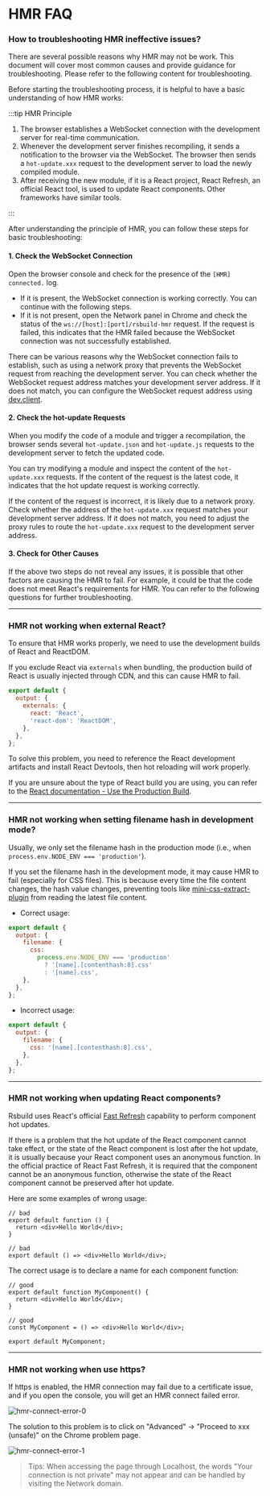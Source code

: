 # HMR FAQ

### How to troubleshooting HMR ineffective issues?

There are several possible reasons why HMR may not be work. This document will cover most common causes and provide guidance for troubleshooting. Please refer to the following content for troubleshooting.

Before starting the troubleshooting process, it is helpful to have a basic understanding of how HMR works:

:::tip HMR Principle

1. The browser establishes a WebSocket connection with the development server for real-time communication.
2. Whenever the development server finishes recompiling, it sends a notification to the browser via the WebSocket. The browser then sends a `hot-update.xxx` request to the development server to load the newly compiled module.
3. After receiving the new module, if it is a React project, React Refresh, an official React tool, is used to update React components. Other frameworks have similar tools.

:::

After understanding the principle of HMR, you can follow these steps for basic troubleshooting:

#### 1. Check the WebSocket Connection

Open the browser console and check for the presence of the `[HMR] connected.` log.

- If it is present, the WebSocket connection is working correctly. You can continue with the following steps.
- If it is not present, open the Network panel in Chrome and check the status of the `ws://[host]:[port]/rsbuild-hmr` request. If the request is failed, this indicates that the HMR failed because the WebSocket connection was not successfully established.

There can be various reasons why the WebSocket connection fails to establish, such as using a network proxy that prevents the WebSocket request from reaching the development server. You can check whether the WebSocket request address matches your development server address. If it does not match, you can configure the WebSocket request address using [dev.client](/config/dev/client).

#### 2. Check the hot-update Requests

When you modify the code of a module and trigger a recompilation, the browser sends several `hot-update.json` and `hot-update.js` requests to the development server to fetch the updated code.

You can try modifying a module and inspect the content of the `hot-update.xxx` requests. If the content of the request is the latest code, it indicates that the hot update request is working correctly.

If the content of the request is incorrect, it is likely due to a network proxy. Check whether the address of the `hot-update.xxx` request matches your development server address. If it does not match, you need to adjust the proxy rules to route the `hot-update.xxx` request to the development server address.

#### 3. Check for Other Causes

If the above two steps do not reveal any issues, it is possible that other factors are causing the HMR to fail. For example, it could be that the code does not meet React's requirements for HMR. You can refer to the following questions for further troubleshooting.

---

### HMR not working when external React?

To ensure that HMR works properly, we need to use the development builds of React and ReactDOM.

If you exclude React via `externals` when bundling, the production build of React is usually injected through CDN, and this can cause HMR to fail.

```js
export default {
  output: {
    externals: {
      react: 'React',
      'react-dom': 'ReactDOM',
    },
  },
};
```

To solve this problem, you need to reference the React development artifacts and install React Devtools, then hot reloading will work properly.

If you are unsure about the type of React build you are using, you can refer to the [React documentation - Use the Production Build](https://legacy.reactjs.org/docs/optimizing-performance.html#use-the-production-build).

---

### HMR not working when setting filename hash in development mode?

Usually, we only set the filename hash in the production mode (i.e., when `process.env.NODE_ENV === 'production'`).

If you set the filename hash in the development mode, it may cause HMR to fail (especially for CSS files). This is because every time the file content changes, the hash value changes, preventing tools like [mini-css-extract-plugin](https://npmjs.com/package/mini-css-extract-plugin) from reading the latest file content.

- Correct usage:

```js
export default {
  output: {
    filename: {
      css:
        process.env.NODE_ENV === 'production'
          ? '[name].[contenthash:8].css'
          : '[name].css',
    },
  },
};
```

- Incorrect usage:

```js
export default {
  output: {
    filename: {
      css: '[name].[contenthash:8].css',
    },
  },
};
```

---

### HMR not working when updating React components?

Rsbuild uses React's official [Fast Refresh](https://github.com/pmmmwh/react-refresh-webpack-plugin) capability to perform component hot updates.

If there is a problem that the hot update of the React component cannot take effect, or the state of the React component is lost after the hot update, it is usually because your React component uses an anonymous function. In the official practice of React Fast Refresh, it is required that the component cannot be an anonymous function, otherwise the state of the React component cannot be preserved after hot update.

Here are some examples of wrong usage:

```tsx
// bad
export default function () {
  return <div>Hello World</div>;
}

// bad
export default () => <div>Hello World</div>;
```

The correct usage is to declare a name for each component function:

```tsx
// good
export default function MyComponent() {
  return <div>Hello World</div>;
}

// good
const MyComponent = () => <div>Hello World</div>;

export default MyComponent;
```

---

### HMR not working when use https?

If https is enabled, the HMR connection may fail due to a certificate issue, and if you open the console, you will get an HMR connect failed error.

![hmr-connect-error-0](https://lf3-static.bytednsdoc.com/obj/eden-cn/6221eh7uhbfvhn/modern/img_v2_2f90d027-a232-4bd8-8021-dac3c651682g.jpg)

The solution to this problem is to click on "Advanced" -> "Proceed to xxx (unsafe)" on the Chrome problem page.

![hmr-connect-error-1](https://lf3-static.bytednsdoc.com/obj/eden-cn/6221eh7uhbfvhn/modern/3d2d4a38-acfe-4fe2-bdff-48b3366db481.png)

> Tips: When accessing the page through Localhost, the words "Your connection is not private" may not appear and can be handled by visiting the Network domain.

